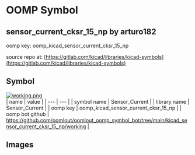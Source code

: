 # OOMP Symbol  
## sensor_current_cksr_15_np  by arturo182  
  
oomp key: oomp_kicad_sensor_current_cksr_15_np  
  
source repo at: [https://gitlab.com/kicad/libraries/kicad-symbols](https://gitlab.com/kicad/libraries/kicad-symbols)  
## Symbol  
  
[![working.png](working_600.png)](working.png)  
| name | value | 
| --- | --- | 
| symbol name | Sensor_Current | 
| library name | Sensor_Current | 
| oomp key | oomp_kicad_sensor_current_cksr_15_np | 
| oomp bot github | https://github.com/oomlout/oomlout_oomp_symbol_bot/tree/main/kicad_sensor_current_cksr_15_np/working | 
## Images  
